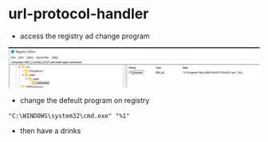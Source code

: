 # url-protocol-handler

- access the registry ad change program
<img src="registry.png">

- change the defeult program on registry
```
"C:\WINDOWS\system32\cmd.exe" "%1"
```
- then have a drinks
